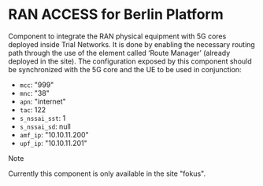# RAN ACCESS for Berlin Platform

Component to integrate the RAN physical equipment with 5G cores deployed inside Trial Networks.
It is done by enabling the necessary routing path through the use of the element called ‘Route Manager’ (already deployed in the site). 
The configuration exposed by this component should be synchronized with the 5G core and the UE to be used in conjunction:
- `mcc`: "999" 
- `mnc`: "38"
- `apn`: "internet"
- `tac`: 122
- `s_nssai_sst`: 1
- `s_nssai_sd`: null
- `amf_ip`: "10.10.11.200"
- `upf_ip`: "10.10.11.201"

> [!NOTE]  
> Currently this component is only available in the site "fokus".